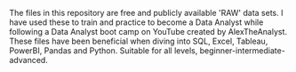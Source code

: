 The files in this repository are free and publicly available 'RAW' data sets. 
I have used these to train and practice to become a Data Analyst while following a Data Analyst boot camp on YouTube created by AlexTheAnalyst.
These files have been beneficial when diving into SQL, Excel, Tableau, PowerBI, Pandas and Python.
Suitable for all levels, beginner-intermediate-advanced. 
